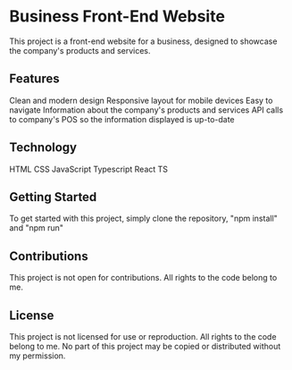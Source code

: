 # Business Front-End Website
This project is a front-end website for a business, designed to showcase the company's products and services.

## Features
Clean and modern design
Responsive layout for mobile devices
Easy to navigate
Information about the company's products and services
API calls to company's POS so the information displayed is up-to-date
## Technology
HTML
CSS
JavaScript
Typescript
React TS
## Getting Started
To get started with this project, simply clone the repository, "npm install" and "npm run"

## Contributions
This project is not open for contributions. All rights to the code belong to me.

## License
This project is not licensed for use or reproduction. All rights to the code belong to me. No part of this project may be copied or distributed without my permission.
